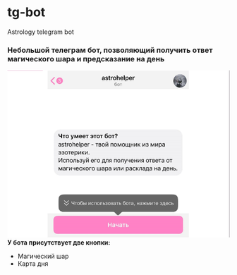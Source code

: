 # tg-bot
Astrology telegram bot
### Небольшой телеграм бот, позволяющий получить ответ магического шара и предсказание на день
![Начальная сообщение пользователю](https://github.com/vorobushku/tg-bot/blob/main/2.png)
**У бота присутствует две кнопки:**
- Магический шар
- Карта дня
